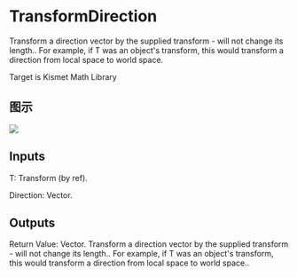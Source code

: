 # TransformDirection

Transform a direction vector by the supplied transform - will not change its length.. For example, if T was an object's transform, this would transform a direction from local space to world space.

Target is Kismet Math Library

## 图示

![]($-20221218-19554838.png)

## Inputs

T: Transform (by ref).

Direction: Vector.  

## Outputs

Return Value: Vector. Transform a direction vector by the supplied transform - will not change its length.. For example, if T was an object's transform, this would transform a direction from local space to world space..


